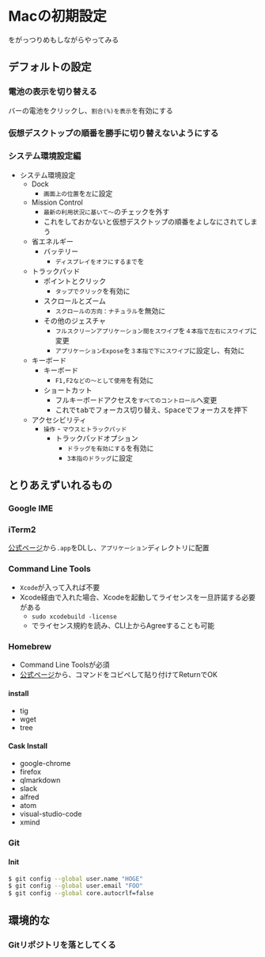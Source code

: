 # Macの初期設定
をがっつりめもしながらやってみる
## デフォルトの設定
### 電池の表示を切り替える
バーの電池をクリックし、`割合(%)を表示`を有効にする
### 仮想デスクトップの順番を勝手に切り替えないようにする

### システム環境設定編
- システム環境設定
    + Dock
        * `画面上の位置`を`左`に設定
    + Mission Control
        * `最新の利用状況に基いて〜`のチェックを外す
        * これをしておかないと仮想デスクトップの順番をよしなにされてしまう
    + 省エネルギー
        * バッテリー
            - `ディスプレイをオフにするまで`を
    + トラックパッド
        * ポイントとクリック
            - `タップでクリック`を有効に
        * スクロールとズーム
            - `スクロールの方向：ナチュラル`を無効に
        * その他のジェスチャ
            - `フルスクリーンアプリケーション間をスワイプ`を`４本指で左右にスワイプ`に変更
            - `アプリケーションExpose`を`３本指で下にスワイプ`に設定し、有効に
    + キーボード
        * キーボード
            - `F1,F2などの〜として使用`を有効に
        * ショートカット
            - フルキーボードアクセスを`すべてのコントロール`へ変更
            - これで<kbd>tab</kbd>でフォーカス切り替え、<kbd>Space</kbd>でフォーカスを押下      
    + アクセシビリティ
        * `操作` - `マウスとトラックパッド`
            - トラックパッドオプション
                + `ドラッグを有効にする`を有効に
                + `3本指のドラッグ`に設定


## とりあえずいれるもの
### Google IME
### iTerm2
[公式ページ](https://www.iterm2.com/downloads.html)から`.app`をDLし、`アプリケーション`ディレクトリに配置

### Command Line Tools
- `Xcode`が入って入れば不要
- Xcode経由で入れた場合、Xcodeを起動してライセンスを一旦許諾する必要がある
    + `sudo xcodebuild -license`
    + でライセンス規約を読み、CLI上からAgreeすることも可能

### Homebrew
- Command Line Toolsが必須
- [公式ページ](https://brew.sh/index_ja.html)から、コマンドをコピペして貼り付けてReturnでOK

#### install
- tig
- wget
- tree

#### Cask Install
- google-chrome
- firefox
- qlmarkdown
- slack
- alfred
- atom
- visual-studio-code
- xmind

### Git
#### Init
```bash
$ git config --global user.name "HOGE"
$ git config --global user.email "FOO"
$ git config --global core.autocrlf=false
```


## 環境的な
### Gitリポジトリを落としてくる
